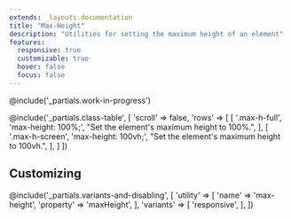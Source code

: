 ```yaml
---
extends: _layouts.documentation
title: "Max-Height"
description: "Utilities for setting the maximum height of an element"
features:
  responsive: true
  customizable: true
  hover: false
  focus: false
---
```


@include('_partials.work-in-progress')

@include('_partials.class-table', [
  'scroll' => false,
  'rows' => [
    [
      '.max-h-full',
      'max-height: 100%;',
      "Set the element's maximum height to 100%.",
    ],
    [
      '.max-h-screen',
      'max-height: 100vh;',
      "Set the element's maximum height to 100vh.",
    ],
  ]
])

## Customizing

@include('_partials.variants-and-disabling', [
    'utility' => [
        'name' => 'max-height',
        'property' => 'maxHeight',
    ],
    'variants' => [
        'responsive',
    ],
])
